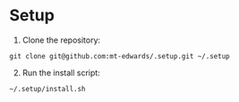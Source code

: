 # Setup

1. Clone the repository:

```
git clone git@github.com:mt-edwards/.setup.git ~/.setup
```

2. Run the install script:

```
~/.setup/install.sh
```
